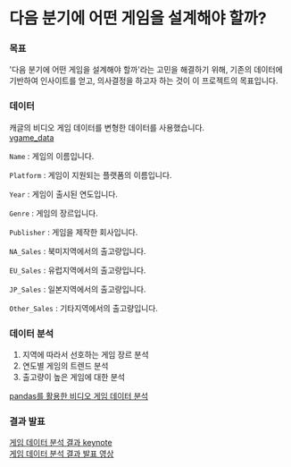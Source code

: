 # 다음 분기에 어떤 게임을 설계해야 할까?

### 목표
'다음 분기에 어떤 게임을 설계해야 할까'라는 고민을 해결하기 위해, 기존의 데이터에 기반하여 인사이트를 얻고, 의사결정을 하고자 하는 것이 이 프로젝트의 목표입니다.

### 데이터
캐글의 비디오 게임 데이터를 변형한 데이터를 사용했습니다.\
[vgame_data](https://url.kr/kbqsa6)

`Name` : 게임의 이름입니다.

`Platform` : 게임이 지원되는 플랫폼의 이름입니다.

`Year` : 게임이 출시된 연도입니다.

`Genre` : 게임의 장르입니다.

`Publisher` : 게임을 제작한 회사입니다.

`NA_Sales` : 북미지역에서의 출고량입니다.

`EU_Sales` : 유럽지역에서의 출고량입니다.

`JP_Sales` : 일본지역에서의 출고량입니다.

`Other_Sales` : 기타지역에서의 출고량입니다.

### 데이터 분석
1. 지역에 따라서 선호하는 게임 장르 분석
2. 연도별 게임의 트렌드 분석
3. 출고량이 높은 게임에 대한 분석

[pandas를 활용한 비디오 게임 데이터 분석](https://url.kr/f6endu)

### 결과 발표
[게임 데이터 분석 결과 keynote](https://url.kr/i4n3dy)\
[게임 데이터 분석 결과 발표 영상](https://youtu.be/2m-f3dtKzAw)
